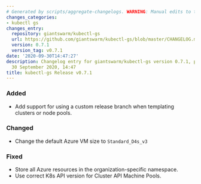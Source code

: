 ```yaml
---
# Generated by scripts/aggregate-changelogs. WARNING: Manual edits to this files will be overwritten.
changes_categories:
- kubectl gs
changes_entry:
  repository: giantswarm/kubectl-gs
  url: https://github.com/giantswarm/kubectl-gs/blob/master/CHANGELOG.md#071---2020-09-30
  version: 0.7.1
  version_tag: v0.7.1
date: '2020-09-30T14:47:27'
description: Changelog entry for giantswarm/kubectl-gs version 0.7.1, published on
  30 September 2020, 14:47
title: kubectl-gs Release v0.7.1
---
```


### Added
- Add support for using a custom release branch when templating clusters or node pools.
### Changed
- Change the default Azure VM size to `Standard_D4s_v3`
### Fixed
- Store all Azure resources in the organization-specific namespace.
- Use correct K8s API version for Cluster API Machine Pools.
